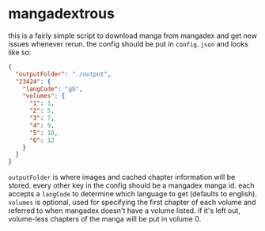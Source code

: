 # mangadextrous
this is a fairly simple script to download manga from mangadex and get new issues whenever rerun. the config should be put in `config.json` and looks like so:

```json
{
  "outputFolder": "./output",
  "23424": {
    "langCode": "gb",
    "volumes": {
      "1": 1,
      "2": 5,
      "3": 7,
      "4": 9,
      "5": 10,
      "6": 12
    }
  }
}
```

`outputFolder` is where images and cached chapter information will be stored. every other key in the config should be a mangadex manga id. each accepts a `langCode` to determine which language to get (defaults to english). `volumes` is optional, used for specifying the first chapter of each volume and referred to when mangadex doesn't have a volume listed. if it's left out, volume-less chapters of the manga will be put in volume 0.
